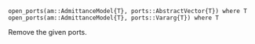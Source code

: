 ```
open_ports(am::AdmittanceModel{T}, ports::AbstractVector{T}) where T
open_ports(am::AdmittanceModel{T}, ports::Vararg{T}) where T
```

Remove the given ports.
